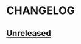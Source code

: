 # CHANGELOG

## [Unreleased]

[Unreleased]: https://github.com/kreait/firebase-php/compare/5.x...6.x

